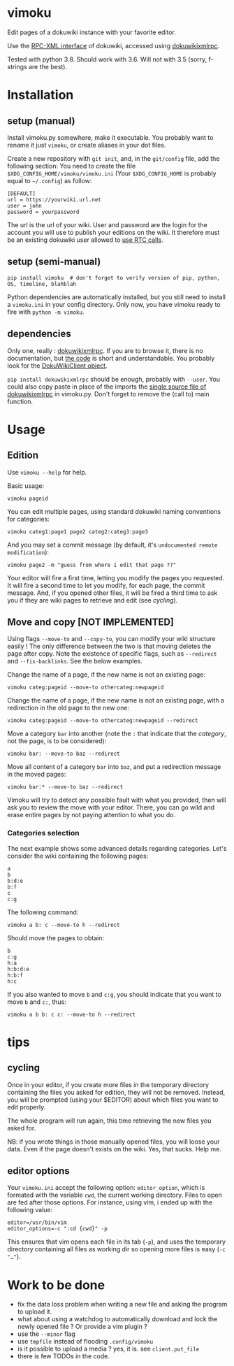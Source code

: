 # vimoku

Edit pages of a dokuwiki instance with your favorite editor.

Use the [RPC-XML interface](https://www.dokuwiki.org/devel:xmlrpc) of dokuwiki, accessed using [dokuwikixmlrpc](https://github.com/kynan/dokuwikixmlrpc).

Tested with python 3.8. Should work with 3.6. Will not with 3.5 (sorry, f-strings are the best).


# Installation
## setup (manual)
Install vimoku.py somewhere, make it executable. You probably want to rename it just `vimoku`, or create aliases in your dot files.

Create a new repository with `git init`, and, in the `git/config` file, add the following section:
You need to create the file `$XDG_CONFIG_HOME/vimoku/vimoku.ini` (Your `$XDG_CONFIG_HOME` is probably equal to `~/.config`) as follow:

    [DEFAULT]
    url = https://yourwiki.url.net
    user = john
    password = yourpassword

The url is the url of your wiki. User and password are the login for the account you will use to publish your editions on the wiki.
It therefore must be an existing dokuwiki user allowed to [use RTC calls](https://www.dokuwiki.org/devel:xmlrpc#get_it_working).

## setup (semi-manual)

    pip install vimoku  # don't forget to verify version of pip, python, OS, timeline, blahblah

Python dependencies are automatically installed, but you still need to install a `vimoku.ini` in your config directory. Only now, you have vimoku ready to fire with `python -m vimoku`.


## dependencies
Only one, really : [dokuwikixmlrpc](https://github.com/kynan/dokuwikixmlrpc).
If you are to browse it, there is no documentation, but [the code](https://github.com/kynan/dokuwikixmlrpc/blob/master/dokuwikixmlrpc.py)
is short and understandable. You probably look for the [DokuWikiClient object](https://github.com/kynan/dokuwikixmlrpc/blob/master/dokuwikixmlrpc.py#L128).

`pip install dokuwikixmlrpc` should be enough, probably with `--user`.
You could also copy paste in place of the imports the [single source file of dokuwikixmlrpc](https://github.com/kynan/dokuwikixmlrpc/blob/master/dokuwikixmlrpc.py) in vimoku.py. Don't forget to remove the (call to) main function.




# Usage

## Edition
Use `vimoku --help` for help.

Basic usage:

    vimoku pageid

You can edit multiple pages, using standard dokuwiki naming conventions for categories:

    vimoku categ1:page1 page2 categ2:categ3:page3

And you may set a commit message (by default, it's `undocumented remote modification`):

    vimoku page2 -m "guess from where i edit that page ??"

Your editor will fire a first time, letting you modify the pages you requested. It will fire a second time to let you modify, for each page, the commit message.
And, if you opened other files, it will be fired a third time to ask you if they are wiki pages to retrieve and edit (see *cycling*).


## Move and copy [NOT IMPLEMENTED]
Using flags `--move-to` and `--copy-to`, you can modify your wiki structure easily !
The only difference between the two is that moving deletes the page after copy.
Note the existence of specific flags, such as `--redirect` and `--fix-backlinks`. See the below examples.

Change the name of a page, if the new name is not an existing page:

    vimoku categ:pageid --move-to othercateg:newpageid

Change the name of a page, if the new name is not an existing page, with a redirection in the old page to the new one:

    vimoku categ:pageid --move-to othercateg:newpageid --redirect

Move a category `bar` into another (note the `:` that indicate that the *category*, not the page, is to be considered):

    vimoku bar: --move-to baz --redirect

Move all content of a category `bar` into `baz`, and put a redirection message in the moved pages:

    vimoku bar:* --move-to baz --redirect

Vimoku will try to detect any possible fault with what you provided,
then will ask you to review the move with your editor. There, you can go wild and erase entire pages by not paying attention to what you do.

### Categories selection
The next example shows some advanced details regarding categories.
Let's consider the wiki containing the following pages:

    a
    b
    b:d:e
    b:f
    c
    c:g

The following command:

    vimoku a b: c --move-to h --redirect

Should move the pages to obtain:

    b
    c:g
    h:a
    h:b:d:e
    h:b:f
    h:c

If you also wanted to move `b` and `c:g`, you should indicate that you want to move `b` and `c:`, thus:

    vimoku a b b: c c: --move-to h --redirect



# tips
## cycling
Once in your editor, if you create more files in the temporary directory containing the files you asked for edition, they will not be removed.
Instead, you will be prompted (using your $EDITOR) about which files you want to edit properly.

The whole program will run again, this time retrieving the new files you asked for.

NB: if you wrote things in those manually opened files, you will loose your data. Even if the page doesn't exists on the wiki. Yes, that sucks. Help me.


## editor options
Your `vimoku.ini` accept the following option: `editor_option`, which is formated with the variable `cwd`, the current working directory. Files to open are fed after those options.
For instance, using vim, i ended up with the following value:

    editor=/usr/bin/vim
    editor_options=-c ":cd {cwd}" -p

This ensures that vim opens each file in its tab (`-p`), and uses the temporary directory containing all files as working dir so opening more files is easy (`-c "…"`).


# Work to be done

- fix the data loss problem when writing a new file and asking the program to upload it.
- what about using a watchdog to automatically download and lock the newly opened file ? Or provide a vim plugin ?
- use the `--minor` flag
- use `tmpfile` instead of flooding `.config/vimoku`
- is it possible to upload a media ? yes, it is. see `client.put_file`
- there is few TODOs in the code.
